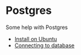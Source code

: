 # Postgres 

Some help with Postgres


* [Install on Ubuntu](https://www.digitalocean.com/community/tutorials/how-to-install-and-use-postgresql-on-ubuntu-18-04)
* [Connecting to database](./connecting.md)